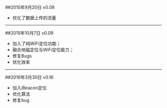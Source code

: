 
##2015年9月20日 v0.08

- 优化了数据上传的流量

----


##2015年10月7日 v0.09

- 加入了纯WiFi定位功能；
- 融合地磁定位与WiFi定位能力；
- 修复Bugs
- 优化效率

----


##2016年3月30日 v0.16

- 加入iBeacon定位
- 优化算法
- 修复bug
